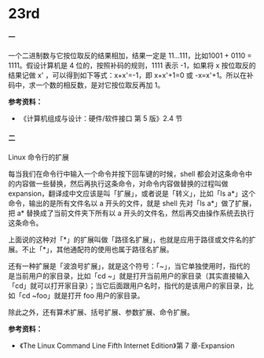 # 23rd
#### 一

一个二进制数与它按位取反的结果相加，结果一定是 11...111，比如1001 + 0110 = 1111。假设计算机是 4 位的，按照补码的规则，1111 表示 -1，如果将 x 按位取反的结果记做 x' ，可以得到如下等式：x+x'=-1，即 x+x'+1=0 或 -x=x'+1。所以在补码中，求一个数的相反数，是对它按位取反再加 1。

**参考资料：**

- 《计算机组成与设计：硬件/软件接口 第 5 版》2.4 节

#### 二

Linux 命令行的扩展

每当我们在命令行中输入一个命令并按下回车键的时候，shell 都会对这条命令中的内容做一些替换，然后再执行这条命令，对命令内容做替换的过程叫做 expansion，翻译成中文应该是叫「扩展」，或者说是「转义」，比如「ls a\*」这个命令，输出的是所有文件名以 a 开头的文件，就是 shell 先对「ls a\*」做了扩展，把 a\* 替换成了当前文件夹下所有以 a 开头的文件名，然后再交由操作系统去执行这条命令。

上面说的这种对「\*」的扩展叫做「路径名扩展」，也就是应用于路径或文件名的扩展。不止「*」，其他通配符的使用也属于路径名扩展。

还有一种扩展是「波浪号扩展」，就是这个符号：「~」，当它单独使用时，指代的是当前用户的家目录，比如「cd ~」就是打开当前用户的家目录（其实直接输入「cd」就可以打开家目录）；当它后面跟用户名时，指代的是该用户的家目录，比如「cd ~foo」就是打开 foo 用户的家目录。

除此之外，还有算术扩展、括号扩展、参数扩展、命令扩展。

**参考资料：**

- 《The Linux Command Line Fifth Internet Edition》第 7 章-Expansion

